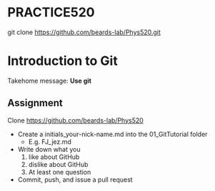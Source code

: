 # PRACTICE520
git clone https://github.com/beards-lab/Phys520.git
# Introduction to Git
 
Takehome message: **Use git**

## Assignment
Clone https://github.com/beards-lab/Phys520

- Create a initials_your-nick-name.md into the 01_GitTutorial folder
  - E.g. FJ_jez.md
- Write down what you 
  1. like about GitHub
  2. dislike about GitHub
  2. At least one question
- Commit, push, and issue a pull request
